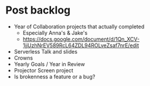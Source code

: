 # Post backlog
* Year of Collaboration projects that actually completed
    - Especially Anna's & Jake's
    - https://docs.google.com/document/d/1Qn_XCV-1jjUzhNrEV589RcL64ZDL94ROLveZsaf7nrE/edit
* Serverless Talk and slides
* Crowns
* Yearly Goals / Year in Review
* Projector Screen project
* Is brokenness a feature or a bug?
